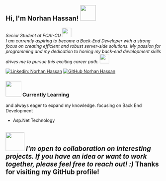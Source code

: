<h2> Hi, I'm Norhan Hassan! <img src="https://media.giphy.com/media/mGcNjsfWAjY5AEZNw6/giphy.gif" width="50"></h2>
<p><em>Senior Student at FCAI-CU <img src="https://media.giphy.com/media/fYSnHlufseco8Fh93Z/giphy.gif" width="30"></br> I am currently aspiring to become a Back-End Developer with a strong focus on creating efficient and robust server-side solutions. My passion for programming and my dedication to honing my back-end development skills drives me to pursue this exciting career path.
<img src="https://media.giphy.com/media/WUlplcMpOCEmTGBtBW/giphy.gif" width="30"> 
</em></p>

[![Linkedin: Norhan Hassan](https://img.shields.io/badge/-NorhanHassan-blue?style=flat-square&logo=Linkedin&logoColor=white&link=https://www.linkedin.com/in/thaianebraga/)](https://www.linkedin.com/in/norhan-hassan-755827211/)
[![GitHub Norhan Hassan](https://img.shields.io/github/followers/Norhan-Hassan?label=follow&style=social)](https://github.com/Norhan-Hassan)



### <img src="https://media.giphy.com/media/VgCDAzcKvsR6OM0uWg/giphy.gif" width="50">  Currently Learning
and always eager to expand my knowledge. focusing on
Back End Development 
- Asp.Net Technology

<img src="https://media.giphy.com/media/LnQjpWaON8nhr21vNW/giphy.gif" width="60"> <em><b>I'm open to collaboration on interesting projects. If you have an idea or want to work together, please feel free to reach out!</b> :)</em>
Thanks for visiting my GitHub profile! 
---
